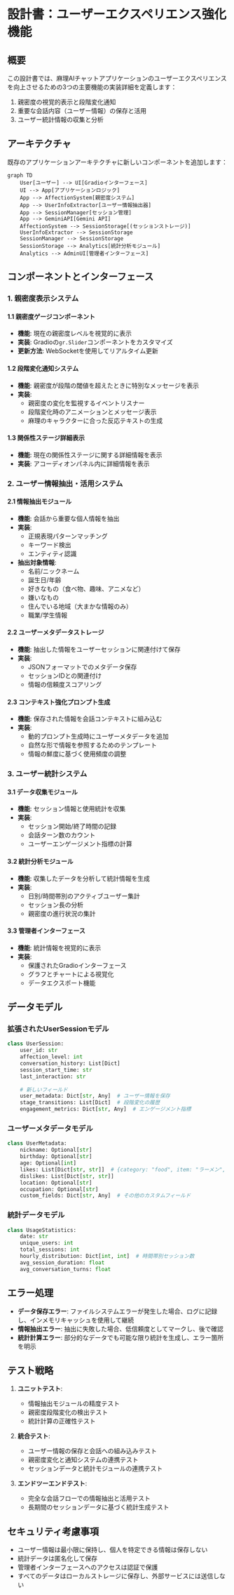 # 設計書：ユーザーエクスペリエンス強化機能

## 概要

この設計書では、麻理AIチャットアプリケーションのユーザーエクスペリエンスを向上させるための3つの主要機能の実装詳細を定義します：

1. 親密度の視覚的表示と段階変化通知
2. 重要な会話内容（ユーザー情報）の保存と活用
3. ユーザー統計情報の収集と分析

## アーキテクチャ

既存のアプリケーションアーキテクチャに新しいコンポーネントを追加します：

```mermaid
graph TD
    User[ユーザー] --> UI[Gradioインターフェース]
    UI --> App[アプリケーションロジック]
    App --> AffectionSystem[親密度システム]
    App --> UserInfoExtractor[ユーザー情報抽出器]
    App --> SessionManager[セッション管理]
    App --> GeminiAPI[Gemini API]
    AffectionSystem --> SessionStorage[(セッションストレージ)]
    UserInfoExtractor --> SessionStorage
    SessionManager --> SessionStorage
    SessionStorage --> Analytics[統計分析モジュール]
    Analytics --> AdminUI[管理者インターフェース]
```

## コンポーネントとインターフェース

### 1. 親密度表示システム

#### 1.1 親密度ゲージコンポーネント

- **機能**: 現在の親密度レベルを視覚的に表示
- **実装**: Gradioの`gr.Slider`コンポーネントをカスタマイズ
- **更新方法**: WebSocketを使用してリアルタイム更新

#### 1.2 段階変化通知システム

- **機能**: 親密度が段階の閾値を超えたときに特別なメッセージを表示
- **実装**: 
  - 親密度の変化を監視するイベントリスナー
  - 段階変化時のアニメーションとメッセージ表示
  - 麻理のキャラクターに合った反応テキストの生成

#### 1.3 関係性ステージ詳細表示

- **機能**: 現在の関係性ステージに関する詳細情報を表示
- **実装**: アコーディオンパネル内に詳細情報を表示

### 2. ユーザー情報抽出・活用システム

#### 2.1 情報抽出モジュール

- **機能**: 会話から重要な個人情報を抽出
- **実装**: 
  - 正規表現パターンマッチング
  - キーワード検出
  - エンティティ認識
- **抽出対象情報**:
  - 名前/ニックネーム
  - 誕生日/年齢
  - 好きなもの（食べ物、趣味、アニメなど）
  - 嫌いなもの
  - 住んでいる地域（大まかな情報のみ）
  - 職業/学生情報

#### 2.2 ユーザーメタデータストレージ

- **機能**: 抽出した情報をユーザーセッションに関連付けて保存
- **実装**: 
  - JSONフォーマットでのメタデータ保存
  - セッションIDとの関連付け
  - 情報の信頼度スコアリング

#### 2.3 コンテキスト強化プロンプト生成

- **機能**: 保存された情報を会話コンテキストに組み込む
- **実装**:
  - 動的プロンプト生成時にユーザーメタデータを追加
  - 自然な形で情報を参照するためのテンプレート
  - 情報の鮮度に基づく使用頻度の調整

### 3. ユーザー統計システム

#### 3.1 データ収集モジュール

- **機能**: セッション情報と使用統計を収集
- **実装**:
  - セッション開始/終了時間の記録
  - 会話ターン数のカウント
  - ユーザーエンゲージメント指標の計算

#### 3.2 統計分析モジュール

- **機能**: 収集したデータを分析して統計情報を生成
- **実装**:
  - 日別/時間帯別のアクティブユーザー集計
  - セッション長の分析
  - 親密度の進行状況の集計

#### 3.3 管理者インターフェース

- **機能**: 統計情報を視覚的に表示
- **実装**:
  - 保護されたGradioインターフェース
  - グラフとチャートによる視覚化
  - データエクスポート機能

## データモデル

### 拡張されたUserSessionモデル

```python
class UserSession:
    user_id: str
    affection_level: int
    conversation_history: List[Dict]
    session_start_time: str
    last_interaction: str
    
    # 新しいフィールド
    user_metadata: Dict[str, Any]  # ユーザー情報を保存
    stage_transitions: List[Dict]  # 段階変化の履歴
    engagement_metrics: Dict[str, Any]  # エンゲージメント指標
```

### ユーザーメタデータモデル

```python
class UserMetadata:
    nickname: Optional[str]
    birthday: Optional[str]
    age: Optional[int]
    likes: List[Dict[str, str]]  # {category: "food", item: "ラーメン", confidence: 0.9}
    dislikes: List[Dict[str, str]]
    location: Optional[str]
    occupation: Optional[str]
    custom_fields: Dict[str, Any]  # その他のカスタムフィールド
```

### 統計データモデル

```python
class UsageStatistics:
    date: str
    unique_users: int
    total_sessions: int
    hourly_distribution: Dict[int, int]  # 時間帯別セッション数
    avg_session_duration: float
    avg_conversation_turns: float
```

## エラー処理

- **データ保存エラー**: ファイルシステムエラーが発生した場合、ログに記録し、インメモリキャッシュを使用して継続
- **情報抽出エラー**: 抽出に失敗した場合、低信頼度としてマークし、後で確認
- **統計計算エラー**: 部分的なデータでも可能な限り統計を生成し、エラー箇所を明示

## テスト戦略

1. **ユニットテスト**:
   - 情報抽出モジュールの精度テスト
   - 親密度段階変化の検出テスト
   - 統計計算の正確性テスト

2. **統合テスト**:
   - ユーザー情報の保存と会話への組み込みテスト
   - 親密度変化と通知システムの連携テスト
   - セッションデータと統計モジュールの連携テスト

3. **エンドツーエンドテスト**:
   - 完全な会話フローでの情報抽出と活用テスト
   - 長期間のセッションデータに基づく統計生成テスト

## セキュリティ考慮事項

- ユーザー情報は最小限に保持し、個人を特定できる情報は保存しない
- 統計データは匿名化して保存
- 管理者インターフェースへのアクセスは認証で保護
- すべてのデータはローカルストレージに保存し、外部サービスには送信しない